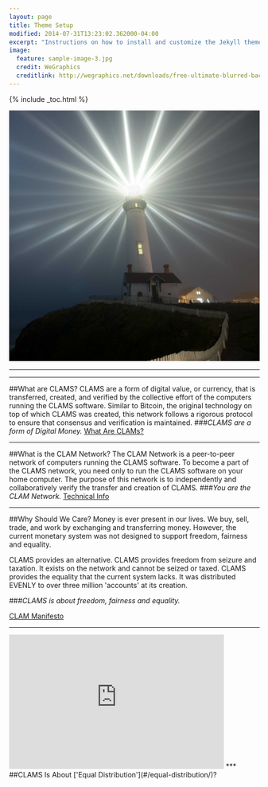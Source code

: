```yaml
---
layout: page
title: Theme Setup
modified: 2014-07-31T13:23:02.362000-04:00
excerpt: "Instructions on how to install and customize the Jekyll theme Minimal Mistakes."
image:
  feature: sample-image-3.jpg
  credit: WeGraphics
  creditlink: http://wegraphics.net/downloads/free-ultimate-blurred-background-pack/
---
```


{% include _toc.html %}

![img](../images/lighthouse.jpg)
***
<i class="fa fa-bank fa-5x"></i>
***
##What are CLAMS?
CLAMS are a form of digital value, or currency, that is transferred, created, and verified by the collective effort of the computers running the CLAMS software.  Similar to Bitcoin, the original technology on top of which CLAMS was created, this network follows a rigorous protocol to ensure that consensus and verification is maintained.
<i class="fa fa-check-square fa-2x"></i>
###*CLAMS are a form of Digital Money.*
<a markdown="0" href="{{ site.url }}/what-are-clams" class="btn">What Are CLAMs?</a>
***
##What is the CLAM Network?
The CLAM Network is a peer-to-peer network of computers running the CLAMS software.  To become a part of the CLAMS network, you need only to run the CLAMS software on your home computer.  The purpose of this network is to independently and collaboratively verify the transfer and creation of CLAMS.
<i class="fa fa-check-square fa-2x"></i>
###*You are the CLAM Network.*
<a markdown="0" href="{{ site.url }}/technical-info" class="btn">Technical Info</a>
***
##Why Should We Care?
Money is ever present in our lives. We buy, sell, trade, and work by exchanging and transferring money. However, the current monetary system was not designed to support freedom, fairness and equality.

CLAMS provides an alternative. CLAMS provides freedom from seizure and taxation. It exists on the network and cannot be seized or taxed.  CLAMS provides the equality that the current system lacks. It was distributed EVENLY to over three million 'accounts' at its creation.

<i class="fa fa-check-square fa-2x"></i>
###*CLAMS is about freedom, fairness and equality.*

<a markdown="0" href="{{ site.url }}/manifesto" class="btn">CLAM Manifesto</a>

***
<iframe class="youtube-player" type="text/html" width="432" height="270" style="max-width:100%;" src="http://www.youtube.com/embed/udA4CZPLy98?wmode=opaque" frameborder="0" allowfullscreen="true"></iframe>
***
##CLAMS Is About ['Equal Distribution'](#/equal-distribution/)? 
